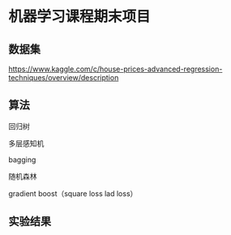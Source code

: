 # 机器学习课程期末项目

## 数据集

  https://www.kaggle.com/c/house-prices-advanced-regression-techniques/overview/description

## 算法
  
  回归树
  
  多层感知机
  
  bagging
  
  随机森林
  
  gradient boost（square loss lad loss）

## 实验结果



